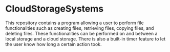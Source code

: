 # CloudStorageSystems
This repository contains a program allowing a user to perform file functionalities such as creating files, retrieving files, copying files, and deleting files. These functionalities can be performed on and between a local storage and a cloud storage. There is also a built-in timer feature to let the user know how long a certain action took.
